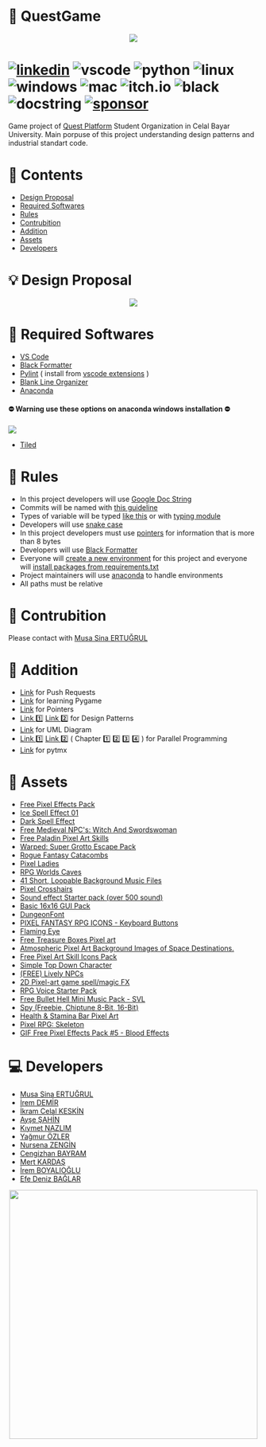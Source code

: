 # :robot: QuestGame

<p align="center">
  <img src="https://github.com/Musa-Sina-Ertugrul/QuestGame/blob/main/.img/quest_logo.png" />
</p>

# [![linkedin](https://img.shields.io/badge/LinkedIn-0077B5?style=for-the-badge&logo=linkedin&logoColor=white)](https://www.linkedin.com/company/quest-platform1) ![vscode](https://img.shields.io/badge/VSCode-0078D4?style=for-the-badge&logo=visual%20studio%20code&logoColor=white) ![python](https://img.shields.io/badge/Python_3.11-FFD43B?style=for-the-badge&logo=python&logoColor=blue) ![linux](https://img.shields.io/badge/Linux-FCC624?style=for-the-badge&logo=linux&logoColor=black) ![windows](https://img.shields.io/badge/Windows-0078D6?style=for-the-badge&logo=windows&logoColor=white) ![mac](https://img.shields.io/badge/mac%20os-000000?style=for-the-badge&logo=apple&logoColor=white) ![itch.io](https://img.shields.io/badge/Itch.io-FA5C5C?style=for-the-badge&logo=itchdotio&logoColor=white) ![black](https://img.shields.io/badge/code_style_black-000?style=for-the-badge) ![docstring](https://img.shields.io/badge/Google_Doc_String-4285F4.svg?style=for-the-badge&logo=Google&logoColor=white) [![sponsor](https://img.shields.io/badge/GitHub%20Sponsors-EA4AAA.svg?style=for-the-badge&logo=GitHub-Sponsors&logoColor=white)](https://www.patreon.com/QuestPlatform)
Game project of [Quest Platform](https://www.linkedin.com/company/quest-platform1) Student Organization in Celal Bayar University. Main porpuse of this project understanding design patterns and industrial standart code.

# :round_pushpin: Contents
* [Design Proposal](#bulb-design-proposal)
* [Required Softwares](#minidisc-required-softwares)
* [Rules](#scroll-rules)
* [Contrubition](#handshake-contrubition)
* [Addition](#open_book-addition)
* [Assets](#art-assets)
* [Developers](#computer-developers)
# :bulb: Design Proposal

<p align="center">
  <img src="https://github.com/Musa-Sina-Ertugrul/QuestGame/blob/main/.img/QuestGame.png" />
</p>

# :minidisc: Required Softwares
* [VS Code](https://code.visualstudio.com/download)
* [Black Formatter](https://github.com/psf/black)
* [Pylint](https://www.pylint.org/) ( install from [vscode extensions](https://marketplace.visualstudio.com/items?itemName=ms-python.pylint) )
* [Blank Line Organizer](https://marketplace.visualstudio.com/items?itemName=rintoj.blank-line-organizer)
* [Anaconda](https://www.anaconda.com/download)

#### :no_entry: Warning use these options on anaconda windows installation :no_entry:
<p align="left">
  <img src="https://github.com/Musa-Sina-Ertugrul/QuestGame/blob/main/.img/anaconda.png" />
</p>


* [Tiled](https://www.mapeditor.org/)

# :scroll: Rules
* In this project developers will use [Google Doc String](https://sphinxcontrib-napoleon.readthedocs.io/en/latest/example_google.html)
* Commits will be named with [this guideline](https://gist.github.com/tonibardina/9290fbc7d605b4f86919426e614fe692)
* Types of variable will be typed [like this](https://mypy.readthedocs.io/en/stable/cheat_sheet_py3.html) or with [typing module](https://docs.python.org/3/library/typing.html)
* Developers will use [snake case](https://www.pluralsight.com/blog/software-development/programming-naming-conventions-explained#snake-case)
* In this project developers must use [pointers](https://realpython.com/pointers-in-python/) for information that is more than 8 bytes
* Developers will use [Black Formatter](https://github.com/psf/black)
* Everyone will [create a new environment](https://conda.io/projects/conda/en/latest/user-guide/tasks/manage-environments.html) for this project and everyone will [install packages from requirements.txt](https://note.nkmk.me/en/python-pip-install-requirements/)
* Project maintainers will use [anaconda](https://www.anaconda.com/download) to handle environments
* All paths must be relative

# :handshake: Contrubition
Please contact with [Musa Sina ERTUĞRUL](https://www.linkedin.com/in/musa-sina-ertu%C4%9Frul-922416229/)

# :open_book: Addition
* [Link](https://github.com/firstcontributions/first-contributions) for Push Requests
* [Link](https://www.youtube.com/@ClearCode) for learning Pygame
* [Link](https://realpython.com/pointers-in-python/) for Pointers
* [Link :one:](http://www.javier8a.com/itc/bd1/articulo.pdf) [Link :two:](https://gameprogrammingpatterns.com/contents.html) for Design Patterns 
* [Link](https://www.visual-paradigm.com/guide/uml-unified-modeling-language/uml-class-diagram-tutorial/) for UML Diagram
* [Link :one:](https://www.udemy.com/course/parallel-computing-in-python/?kw=python+paralle&src=sac) [Link :two:](https://docs.google.com/viewer?a=v&pid=sites&srcid=b2JqZWN0bWFnZS5jb218cHJpdmF0ZS10cmFpbmluZ3xneDoyZjU2M2U4NGJiN2M0NWU2) ( Chapter :one: :two: :three: :four: ) for Parallel Programming
* [Link](https://github.com/bitcraft/PyTMX) for pytmx

# :art: Assets
* [Free Pixel Effects Pack](https://xyezawr.itch.io/free)
* [Ice Spell Effect 01](https://pimen.itch.io/ice-spell-effect-01)
* [Dark Spell Effect](https://pimen.itch.io/dark-spell-effect)
* [Free Medieval NPC's: Witch And Swordswoman](https://otsoga.itch.io/free-medieval-npcs-witch-and-swordswoman)
* [Free Paladin Pixel Art Skills](https://free-game-assets.itch.io/free-paladin-pixel-art-skill-icons)
* [Warped: Super Grotto Escape Pack](https://ansimuz.itch.io/super-grotto-escape-pack)
* [Rogue Fantasy Catacombs](https://szadiart.itch.io/rogue-fantasy-catacombs)
* [Pixel Ladies](https://enbermudasart.itch.io/pixel-ladies)
* [RPG Worlds Caves](https://szadiart.itch.io/rpg-worlds-ca)
* [41 Short, Loopable Background Music Files](https://joshuuu.itch.io/short-loopable-background-music)
* [Pixel Crosshairs](https://donut-studio.itch.io/pixel-crosshaires)
* [Sound effect Starter pack (over 500 sound)](https://simon13666.itch.io/sound-starter-pack)
* [Basic 16x16 GUI Pack](https://bruxoart.itch.io/basic-pixel-gui-pack)
* [DungeonFont](https://vrtxrry.itch.io/dungeonfont)
* [PIXEL FANTASY RPG ICONS - Keyboard Buttons](https://cazwolf.itch.io/caz-pixel-keyboard)
* [Flaming Eye](https://pixel-zone.itch.io/flaming-eye)
* [Free Treasure Boxes Pixel art](https://ankousse26.itch.io/free-treasure-boxes-pixel-art)
* [Atmospheric Pixel Art Background Images of Space Destinations.](https://sim-kaart.itch.io/atmospheric-pixel-art-background-images-of-space-destinations)
* [Free Pixel Art Skill Icons Pack](https://quintino-pixels.itch.io/free-pixel-art-skill-icons-pack)
* [Simple Top Down Character](https://immunitys.itch.io/pixel-top-down-character)
* [(FREE) Lively NPCs](https://chierit.itch.io/lively-npcs)
* [2D Pixel-art game spell/magic FX](https://ppeldo.itch.io/2d-pixel-art-game-spellmagic-fx)
* [RPG Voice Starter Pack](https://cicifyre.itch.io/rpg-voice-starter-pack)
* [Free Bullet Hell Mini Music Pack - SVL](https://shononoki.itch.io/bullet-hell-music-pack)
* [Spy (Freebie, Chiptune 8-Bit, 16-Bit)](https://nicolemariet.itch.io/spy-8-bit-16-bit)
* [Health & Stamina Bar Pixel Art](https://gowldev.itch.io/health-stamina-bar-pixel-art)
* [Pixel RPG: Skeleton](https://snoblin.itch.io/pixel-rpg-skeleton-free)
* [GIF Free Pixel Effects Pack #5 - Blood Effects](https://xyezawr.itch.io/gif-free-pixel-effects-pack-5-blood-effects)

# :computer: Developers
* [Musa Sina ERTUĞRUL](https://github.com/Musa-Sina-Ertugrul)
* [İrem DEMİR](https://github.com/Iremmd)
* [İkram Celal KESKİN](https://github.com/icelal-kskn)
* [Ayşe ŞAHİN](https://github.com/aysesn)
* [Kıymet NAZLIM](https://github.com/kiymetnazlim)
* [Yağmur ÖZLER](https://github.com/YagmurOzler)
* [Nursena ZENGİN](https://github.com/nursenazengin)
* [Cengizhan BAYRAM](https://github.com/CengizhanBayram)
* [Mert KARDAŞ](https://github.com/MertKardas)
* [İrem BOYALIOĞLU](https://github.com/iremboyalioglu)
* [Efe Deniz BAĞLAR](https://github.com/kanemoda)

<p align="center">
  <img width="500px", height="500px" src="https://github.com/Musa-Sina-Ertugrul/QuestGame/blob/main/.img/quest_catch_phrase.png" />
</p>
